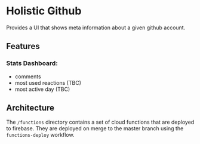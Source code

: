 # Holistic Github
Provides a UI that shows meta information about a given github account.

## Features
### Stats Dashboard:
- comments
- most used reactions (TBC)
- most active day (TBC)

## Architecture
The `/functions` directory contains a set of cloud functions that are deployed to firebase. They are deployed on merge to the master branch using the `functions-deploy` workflow.

